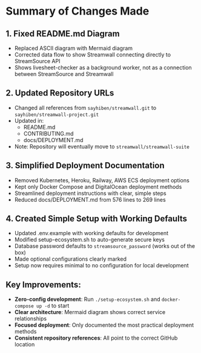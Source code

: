 # Summary of Changes Made

## 1. Fixed README.md Diagram
- Replaced ASCII diagram with Mermaid diagram
- Corrected data flow to show Streamwall connecting directly to StreamSource API
- Shows livesheet-checker as a background worker, not as a connection between StreamSource and Streamwall

## 2. Updated Repository URLs
- Changed all references from `sayhiben/streamwall.git` to `sayhiben/streamwall-project.git`
- Updated in:
  - README.md
  - CONTRIBUTING.md
  - docs/DEPLOYMENT.md
- Note: Repository will eventually move to `streamwall/streamwall-suite`

## 3. Simplified Deployment Documentation
- Removed Kubernetes, Heroku, Railway, AWS ECS deployment options
- Kept only Docker Compose and DigitalOcean deployment methods
- Streamlined deployment instructions with clear, simple steps
- Reduced docs/DEPLOYMENT.md from 576 lines to 269 lines

## 4. Created Simple Setup with Working Defaults
- Updated .env.example with working defaults for development
- Modified setup-ecosystem.sh to auto-generate secure keys
- Database password defaults to `streamsource_password` (works out of the box)
- Made optional configurations clearly marked
- Setup now requires minimal to no configuration for local development

## Key Improvements:
- **Zero-config development**: Run `./setup-ecosystem.sh` and `docker-compose up -d` to start
- **Clear architecture**: Mermaid diagram shows correct service relationships
- **Focused deployment**: Only documented the most practical deployment methods
- **Consistent repository references**: All point to the correct GitHub location